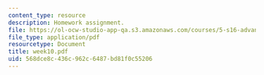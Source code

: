 ```yaml
---
content_type: resource
description: Homework assignment.
file: https://ol-ocw-studio-app-qa.s3.amazonaws.com/courses/5-s16-advanced-kitchen-chemistry-spring-2002/568dce8c436c962c6487bd81f0c55206_week10.pdf
file_type: application/pdf
resourcetype: Document
title: week10.pdf
uid: 568dce8c-436c-962c-6487-bd81f0c55206
---
```


